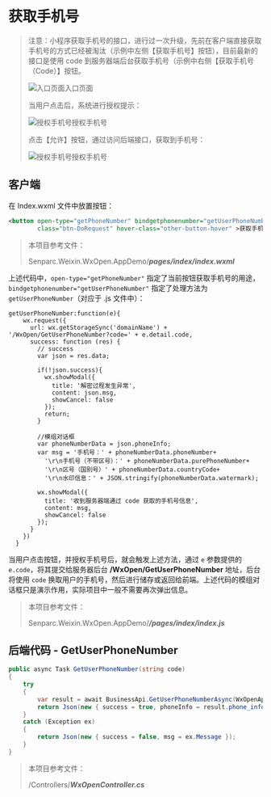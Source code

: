 # 获取手机号

> 注意：小程序获取手机号的接口，进行过一次升级，先前在客户端直接获取手机号的方式已经被淘汰（示例中左侧【获取手机号】按钮），目前最新的接口是使用 code 到服务器端后台获取手机号（示例中右侧【获取手机号（Code）】按钮。
>
> ![入口页面](https://sdk.weixin.senparc.com/Docs/WxOpen/images/use-phone-01.png)入口页面
>
> 当用户点击后，系统进行授权提示：
>
> ![授权手机号](https://sdk.weixin.senparc.com/Docs/WxOpen/images/use-phone-02.png)授权手机号
>
> 点击【允许】按钮，通过访问后端接口，获取到手机号：
>
> ![授权手机号](https://sdk.weixin.senparc.com/Docs/WxOpen/images/use-phone-03.png)授权手机号

## 客户端

在 Index.wxml 文件中放置按钮：

```XML
<button open-type="getPhoneNumber" bindgetphonenumber="getUserPhoneNumber" type="primary"
        class="btn-DoRequest" hover-class="other-button-hover" >获取手机号（code）</button>
```

> 本项目参考文件：
>
> Senparc.Weixin.WxOpen.AppDemo/**_pages/index/index.wxml_**

上述代码中，`open-type="getPhoneNumber"` 指定了当前按钮获取手机号的用途，`bindgetphonenumber="getUserPhoneNumber"` 指定了处理方法为 `getUserPhoneNumber`（对应于 .js 文件中）：

```JS
getUserPhoneNumber:function(e){
    wx.request({
      url: wx.getStorageSync('domainName') + '/WxOpen/GetUserPhoneNumber?code=' + e.detail.code,
      success: function (res) {
        // success
        var json = res.data;

        if(!json.success){
          wx.showModal({
            title: '解密过程发生异常',
            content: json.msg,
            showCancel: false
          });
          return;
        }

        //模组对话框
        var phoneNumberData = json.phoneInfo;
        var msg = '手机号：' + phoneNumberData.phoneNumber+
          '\r\n手机号（不带区号）：' + phoneNumberData.purePhoneNumber+
          '\r\n区号（国别号）' + phoneNumberData.countryCode+
          '\r\n水印信息：' + JSON.stringify(phoneNumberData.watermark);

        wx.showModal({
          title: '收到服务器端通过 code 获取的手机号信息',
          content: msg,
          showCancel: false
        });
      }
    })
  }
```

当用户点击按钮，并授权手机号后，就会触发上述方法，通过 `e` 参数提供的 `e.code`，将其提交给服务器后台 **/WxOpen/GetUserPhoneNumber** 地址，后台将使用 `code` 换取用户的手机号，然后进行储存或返回给前端。上述代码的模组对话框只是演示作用，实际项目中一般不需要再次弹出信息。

> 本项目参考文件：
>
> Senparc.Weixin.WxOpen.AppDemo/**_/pages/index/index.js_**

## 后端代码 - GetUserPhoneNumber

```cs
public async Task GetUserPhoneNumber(string code)
{
    try
    {
        var result = await BusinessApi.GetUserPhoneNumberAsync(WxOpenAppId, code);
        return Json(new { success = true, phoneInfo = result.phone_info });
    }
    catch (Exception ex)
    {
        return Json(new { success = false, msg = ex.Message });
    }
}
```

> 本项目参考文件：
>
> /Controllers/**_WxOpenController.cs_**
